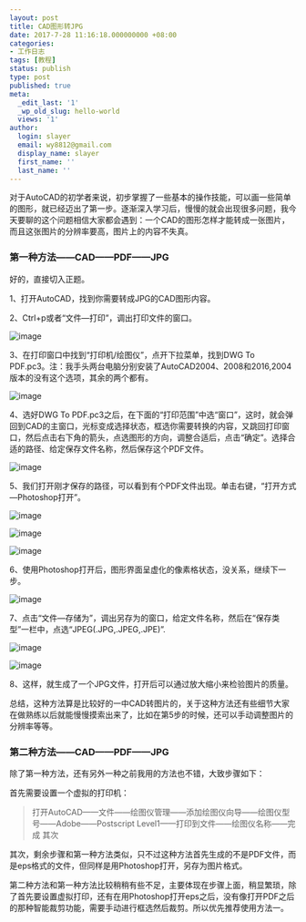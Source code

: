 ```yaml
---
layout: post
title: CAD图形转JPG
date: 2017-7-28 11:16:18.000000000 +08:00
categories:
- 工作日志
tags: [教程]
status: publish
type: post
published: true
meta:
  _edit_last: '1'
  _wp_old_slug: hello-world
  views: '1'
author:
  login: slayer
  email: wy8812@gmail.com
  display_name: slayer
  first_name: ''
  last_name: ''
---
```


<!-- more -->
对于AutoCAD的初学者来说，初步掌握了一些基本的操作技能，可以画一些简单的图形，就已经迈出了第一步。逐渐深入学习后，慢慢的就会出现很多问题，我今天要聊的这个问题相信大家都会遇到：一个CAD的图形怎样才能转成一张图片，而且这张图片的分辨率要高，图片上的内容不失真。

### 第一种方法——CAD——PDF——JPG

好的，直接切入正题。

1、打开AutoCAD，找到你需要转成JPG的CAD图形内容。

2、Ctrl+p或者“文件—打印”，调出打印文件的窗口。

![image](https://github.com/YB2016/YB2016.github.io/blob/master/images/print.JPG)

3、在打印窗口中找到“打印机/绘图仪”，点开下拉菜单，找到DWG To PDF.pc3。注：我手头两台电脑分别安装了AutoCAD2004、2008和2016,2004版本的没有这个选项，其余的两个都有。

![image](https://github.com/YB2016/YB2016.github.io/blob/master/images/print2.png)

4、选好DWG To PDF.pc3之后，在下面的“打印范围”中选“窗口”，这时，就会弹回到CAD的主窗口，光标变成选择状态，框选你需要转换的内容，又跳回打印窗口，然后点击右下角的箭头，点选图形的方向，调整合适后，点击“确定”。选择合适的路径、给定保存文件名称，然后保存这个PDF文件。

![image](https://github.com/YB2016/YB2016.github.io/blob/master/images/print3.png)


5、我们打开刚才保存的路径，可以看到有个PDF文件出现。单击右键，“打开方式—Photoshop打开”。

![image](https://github.com/YB2016/YB2016.github.io/blob/master/images/pdf.JPG)

![image](https://github.com/YB2016/YB2016.github.io/blob/master/images/open.png)

![image](https://github.com/YB2016/YB2016.github.io/blob/master/images/open2.png)

6、使用Photoshop打开后，图形界面呈虚化的像素格状态，没关系，继续下一步。

![image](https://github.com/YB2016/YB2016.github.io/blob/master/images/open3.png)

7、点击“文件—存储为”，调出另存为的窗口，给定文件名称，然后在“保存类型”一栏中，点选“JPEG(.JPG,.JPEG,.JPE)”.

![image](https://github.com/YB2016/YB2016.github.io/blob/master/images/save1.png)

![image](https://github.com/YB2016/YB2016.github.io/blob/master/images/save2.png)

8、这样，就生成了一个JPG文件，打开后可以通过放大缩小来检验图片的质量。


总结，这种方法算是比较好的一中CAD转图片的，关于这种方法还有些细节大家在做熟练以后就能慢慢摸索出来了，比如在第5步的时候，还可以手动调整图片的分辨率等等。

### 第二种方法——CAD——PDF——JPG

除了第一种方法，还有另外一种之前我用的方法也不错，大致步骤如下：

首先需要设置一个虚拟的打印机：

> 打开AutoCAD——文件——绘图仪管理——添加绘图仪向导——绘图仪型号——Adobe——Postscript Level1——打印到文件——绘图仪名称——完成
其次

其次，剩余步骤和第一种方法类似，只不过这种方法首先生成的不是PDF文件，而是eps格式的文件，但同样是用Photoshop打开，另存为图片格式。

第二种方法和第一种方法比较稍稍有些不足，主要体现在步骤上面，稍显繁琐，除了首先要设置虚拟打印，还有在用Photoshop打开eps之后，没有像打开PDF之后的那种智能裁剪功能，需要手动进行框选然后裁剪。所以优先推荐使用方法一。 


